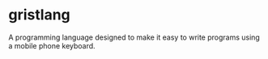 gristlang
=========

A programming language designed to make it easy to write programs using a mobile phone keyboard.
